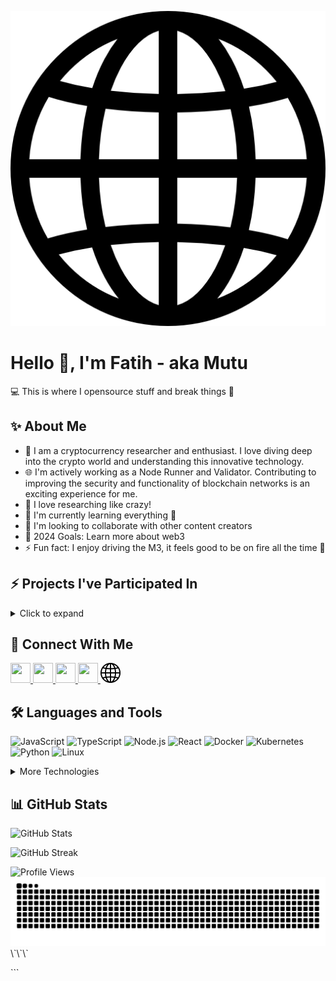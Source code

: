 ![Mutu Logo](https://raw.githubusercontent.com/Mutu-s/Mutu-Tea/main/world-wide-web%20(1).png)

# Hello 👋, I'm Fatih - aka Mutu

💻 This is where I opensource stuff and break things 🚀

## ✨ About Me

- 🔐 I am a cryptocurrency researcher and enthusiast. I love diving deep into the crypto world and understanding this innovative technology.
- 🌐 I'm actively working as a Node Runner and Validator. Contributing to improving the security and functionality of blockchain networks is an exciting experience for me.
- 🔭 I love researching like crazy!
- 🌱 I'm currently learning everything 🤣
- 👯 I'm looking to collaborate with other content creators
- 🥅 2024 Goals: Learn more about web3
- ⚡ Fun fact: I enjoy driving the M3, it feels good to be on fire all the time 🤣

## ⚡ Projects I've Participated In

<details>
  <summary>Click to expand</summary>
  
Avail - Ar.io - Voi - Powerloom - Webb - Selfchain - Archway - Peaq - Subspace - Massa - Espresso - Timpi - C4E - Naruno - Sarcophagus - Subsquid - Mantra - Kenshi - bEVM fullnode - Sentiment - Mangata - Ferrum Network - Exorde - Mason Network - Empowerchain - Neutron - Dusk - Minima - Gitopia - Teritori - Stride - Stratos - Ziesha - Defund Finance - Forta - Ironfish - Nibiru - Fleek - Celestia - Dymension RollApp - Aptos - Sui - Q Blockchain - Wormholes - Shardeum - Inery - Lumoz - PowerAgent - Vinuechain - Juneo - Sei, Kujira - Paloma - Quicksilver - Humanode - Stafi
  
</details>

## 🔗 Connect With Me

<p>
  <a href="https://medium.com/@0xmutu" target="_blank">
    <img src="https://raw.githubusercontent.com/danielcranney/profileme-dev/main/public/icons/socials/medium.svg" width="32" height="32" />
  </a>
  <a href="https://www.github.com/Mutu-S" target="_blank">
    <img src="https://raw.githubusercontent.com/danielcranney/readme-generator/main/public/icons/socials/github-dark.svg" width="32" height="32" />
  </a>
  <a href="https://www.twitter.com/mutu0x" target="_blank">
    <img src="https://raw.githubusercontent.com/danielcranney/readme-generator/main/public/icons/socials/twitter.svg" width="32" height="32" />
  </a>
  <a href="https://discord.gg/vB7FuGydDu" target="_blank">
    <img src="https://raw.githubusercontent.com/danielcranney/profileme-dev/main/public/icons/socials/discord.svg" width="32" height="32" />
  </a>
  <a href="https://mutuecosystem.xyz/" target="_blank">
    <img src="https://raw.githubusercontent.com/Mutu-s/Mutu-Tea/main/world-wide-web%20(1).png" width="32" height="32" />
  </a>
</p>

## 🛠️ Languages and Tools

![JavaScript](https://img.shields.io/badge/JavaScript-F7DF1E?style=for-the-badge&logo=javascript&logoColor=black)
![TypeScript](https://img.shields.io/badge/TypeScript-007ACC?style=for-the-badge&logo=typescript&logoColor=white)
![Node.js](https://img.shields.io/badge/Node.js-43853D?style=for-the-badge&logo=node.js&logoColor=white)
![React](https://img.shields.io/badge/React-20232A?style=for-the-badge&logo=react&logoColor=61DAFB)
![Docker](https://img.shields.io/badge/Docker-2496ED?style=for-the-badge&logo=docker&logoColor=white)
![Kubernetes](https://img.shields.io/badge/Kubernetes-326CE5?style=for-the-badge&logo=kubernetes&logoColor=white)
![Python](https://img.shields.io/badge/Python-3776AB?style=for-the-badge&logo=python&logoColor=white)
![Linux](https://img.shields.io/badge/Linux-FCC624?style=for-the-badge&logo=linux&logoColor=black)

<details>
  <summary>More Technologies</summary>
  <p>
    <img src="https://raw.githubusercontent.com/devicons/devicon/master/icons/angularjs/angularjs-original.svg" alt="angular" width="40" height="40"/>
    <img src="https://www.vectorlogo.zone/logos/apache_cordova/apache_cordova-icon.svg" alt="apachecordova" width="40" height="40"/>
    <img src="https://raw.githubusercontent.com/devicons/devicon/master/icons/amazonwebservices/amazonwebservices-original-wordmark.svg" alt="aws" width="40" height="40"/>
    <img src="https://www.vectorlogo.zone/logos/microsoft_azure/microsoft_azure-icon.svg" alt="azure" width="40" height="40"/>
    <img src="https://www.vectorlogo.zone/logos/gnu_bash/gnu_bash-icon.svg" alt="bash" width="40" height="40"/>
    <img src="https://raw.githubusercontent.com/devicons/devicon/master/icons/bootstrap/bootstrap-plain-wordmark.svg" alt="bootstrap" width="40" height="40"/>
    <img src="https://raw.githubusercontent.com/devicons/devicon/master/icons/c/c-original.svg" alt="c" width="40" height="40"/>
    <img src="https://www.vectorlogo.zone/logos/circleci/circleci-icon.svg" alt="circleci" width="40" height="40"/>
  </p>
</details>

## 📊 GitHub Stats

![GitHub Stats](https://github-readme-stats.vercel.app/api?username=Mutu-s&show_icons=true&theme=radical)

![GitHub Streak](https://github-readme-streak-stats.herokuapp.com/?user=Mutu-s&theme=dark)

<img src="https://komarev.com/ghpvc/?username=Muutu-s&style=for-the-badge&color=red&label=Profile+Views" alt="Profile Views" />

<picture>
  <source media="(prefers-color-scheme: dark)" srcset="https://raw.githubusercontent.com/Mutu-s/Mutu-s/output/github-contribution-grid-snake-dark.svg">
  <source media="(prefers-color-scheme: light)" srcset="https://raw.githubusercontent.com/Mutu-s/Mutu-s/output/github-contribution-grid-snake.svg">
  <img alt="GitHub Contribution Grid Snake Animation" src="https://raw.githubusercontent.com/Mutu-s/Mutu-s/output/github-contribution-grid-snake.svg">
</picture>
\`\`\`

<Actions>
  <Action name="Add custom GitHub stats card" description="Add a customized GitHub stats card with different themes" />
  <Action name="Add project showcase" description="Add a section highlighting your top projects with images" />
  <Action name="Add skills progress bars" description="Add visual skill level indicators for your technologies" />
  <Action name="Add GitHub activity section" description="Add a section showing your recent GitHub activity" />
  <Action name="Add automatic blog post listing" description="Add a section that automatically lists your latest Medium articles" />
</Actions>

\`\`\`

